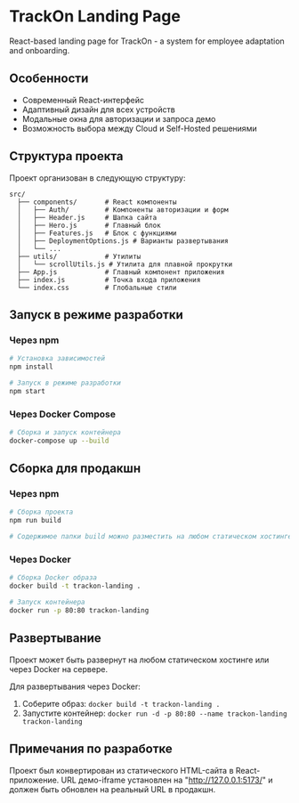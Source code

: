 # TrackOn Landing Page

React-based landing page for TrackOn - a system for employee adaptation and onboarding.

## Особенности

- Современный React-интерфейс
- Адаптивный дизайн для всех устройств
- Модальные окна для авторизации и запроса демо
- Возможность выбора между Cloud и Self-Hosted решениями

## Структура проекта

Проект организован в следующую структуру:

```
src/
  ├── components/       # React компоненты
  │   ├── Auth/         # Компоненты авторизации и форм
  │   ├── Header.js     # Шапка сайта
  │   ├── Hero.js       # Главный блок
  │   ├── Features.js   # Блок с функциями
  │   ├── DeploymentOptions.js # Варианты развертывания
  │   └── ...
  ├── utils/            # Утилиты
  │   └── scrollUtils.js # Утилита для плавной прокрутки
  ├── App.js            # Главный компонент приложения
  ├── index.js          # Точка входа приложения
  └── index.css         # Глобальные стили
```

## Запуск в режиме разработки

### Через npm

```bash
# Установка зависимостей
npm install

# Запуск в режиме разработки
npm start
```

### Через Docker Compose

```bash
# Сборка и запуск контейнера
docker-compose up --build
```

## Сборка для продакшн

### Через npm

```bash
# Сборка проекта
npm run build

# Содержимое папки build можно разместить на любом статическом хостинге
```

### Через Docker

```bash
# Сборка Docker образа
docker build -t trackon-landing .

# Запуск контейнера
docker run -p 80:80 trackon-landing
```

## Развертывание

Проект может быть развернут на любом статическом хостинге или через Docker на сервере.

Для развертывания через Docker:

1. Соберите образ: `docker build -t trackon-landing .`
2. Запустите контейнер: `docker run -d -p 80:80 --name trackon-landing trackon-landing`

## Примечания по разработке

Проект был конвертирован из статического HTML-сайта в React-приложение. 
URL демо-iframe установлен на "http://127.0.0.1:5173/" и должен быть обновлен на реальный URL в продакшн. 